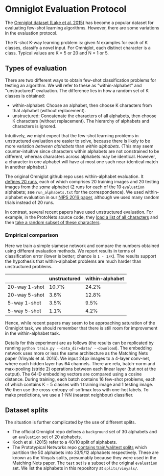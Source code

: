 # Omniglot Evaluation Protocol

The [Omniglot dataset (Lake et al. 2015)](https://github.com/brendenlake/omniglot) has become a popular dataset for evaluating few-shot learning algorithms.
However, there are some variations in the evaluation protocol.

The N-shot K-way learning problem is: given N examples for each of K classes, classify a novel input.
For Omniglot, each distinct character is a class.
Typical values are K = 5 or 20 and N = 1 or 5.

## Types of evaluation

There are two different ways to obtain few-shot classification problems for testing an algorithm.
We will refer to these as "within-alphabet" and "unstructured" evaluation.
The difference lies in how a random set of K classes is obtained:

- within-alphabet: Choose an alphabet, then choose K characters from that alphabet (without replacement).
- unstructured: Concatenate the characters of all alphabets, then choose K characters (without replacement).
The hierarchy of alphabets and characters is ignored.

Intuitively, we might expect that the few-shot learning problems in unstructured evaluation are easier to solve, because there is likely to be more variation _between alphabets_ than _within alphabets_.
(This may seem counter-intuitive since characters within alphabets are not constrained to be different, whereas characters across alphabets may be identical. However, a character in one alphabet will have at most one such near-identical match in another alphabet.)

The original Omniglot github repo uses within-alphabet evaluation.
It [defines 20 runs](https://github.com/brendenlake/omniglot/blob/9afc313/python/one-shot-classification/all_runs.zip), each of which comprises 20 training images and 20 testing images from the _same_ alphabet (2 runs for each of the 10 `evaluation` alphabets; see `run_alphabets.txt` for the correspondence).
We used within-alphabet evaluation in our [NIPS 2016 paper](https://arxiv.org/abs/1606.05233), although we used many random trials instead of 20 runs.

In contrast, several recent papers have used unstructured evaluation.
For example, in the ProtoNets source code, they [load a list of all characters](https://github.com/jakesnell/prototypical-networks/blob/c9bb4d2/protonets/data/omniglot.py#L115-L124) and then [take a random subset of these characters](https://github.com/jakesnell/prototypical-networks/blob/c9bb4d2/protonets/data/base.py#L39).

### Empirical comparison

Here we train a simple siamese network and compare the numbers obtained using different evaluation methods.
We report results in terms of classification error (lower is better; chance is `1 - 1/K`).
The results support the hypothesis that within-alphabet problems are much harder than unstructured problems.

| | unstructured | within-alphabet |
|---------------|---------|-----------------|
| 20-way 1-shot | 10.7%   | 24.2%           |
| 20-way 5-shot | 3.6%    | 12.8%           |
| 5-way 1-shot  | 3.5%    | 9.5%            |
| 5-way 5-shot  | 1.1%    | 4.2%            |

Hence, while recent papers may seem to be approaching saturation of the Omniglot task, we should remember that there is still room for improvement in the within-alphabet task.

Details for this experiment are as follows (the results can be replicated by running `python train.py --data_dir=data/ --download`).
The embedding network uses more or less the same architecture as the Matching Nets paper (Vinyals et al. 2016).
We input 24px images to a 4-layer conv-net, where each hidden layer has 64 channels.
There are relu, batch-norm and max-pooling (stride 2) operations between each linear layer (but not at the output).
The 64-D embedding vectors are compared using a cosine distance.
During training, each batch contains 16 few-shot problems, each of which contains K = 5 classes with 1 training image and 1 testing image.
We then use the cross-entropy-of-softmax loss with one-hot labels.
To make predictions, we use a 1-NN (nearest neighbour) classifier.


## Dataset splits

The situation is further complicated by the use of different splits.

- The official Omniglot repo defines a `background` set of 30 alphabets and an `evaluation` set of 20 alphabets.
- Koch et al. (2015) refer to a 40/10 split of alphabets.
- The Prototypical Networks repo [contains train/val/test splits](https://github.com/jakesnell/prototypical-networks/tree/c9bb4d2/data/omniglot/splits/vinyals) which partition the 50 alphabets into 33/5/12 alphabets respectively.
These are known as the Vinyals splits, presumably because they were used in the Matching Nets paper.
The `test` set is a subset of the original `evaluation` set.
We list the alphabets in this repository at `splits/vinyals/`.
